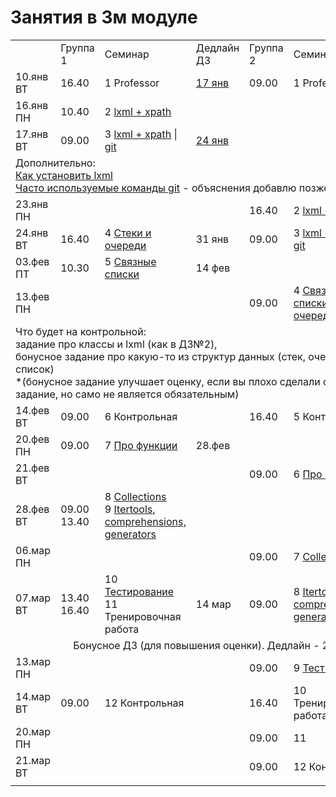 # Занятия в 3м модуле

<table>
  <tr>
    <td></td>
    <td>Группа 1</td>
    <td>Семинар</td>
    <td>Дедлайн ДЗ</td>
    <td>Группа 2</td>
    <td>Семинар</td>
    <td>Дедлайн ДЗ
</td>
  </tr>
  <tr>
    <td>10.янв ВТ</td>
    <td>16.40</td>
    <td>1 Professor</td>
    <td><a href="https://github.com/elmiram/2016learnpython/blob/master/3year/1%20%D0%94%D0%97.md">17 янв</a></td>
    <td>09.00</td>
    <td>1 Professor</td>
    <td><a href="https://github.com/elmiram/2016learnpython/blob/master/3year/1%20%D0%94%D0%97.md">17 янв</a></td>
  </tr>
  <tr>
    <td>16.янв ПН</td>
    <td>10.40</td>
    <td>2 <a href="https://github.com/elmiram/2016learnpython/blob/master/3year/2%20%D0%A1%D0%B5%D0%BC%D0%B8%D0%BD%D0%B0%D1%80%20-%20lxml.ipynb">lxml + xpath</a></td>
    <td></td>
    <td></td>
    <td></td>
    <td>
</td>
  </tr>
  <tr>
    <td>17.янв ВТ</td>
    <td>09.00</td>
    <td>3 <a href="https://github.com/elmiram/2016learnpython/blob/master/3year/2%20%D0%A1%D0%B5%D0%BC%D0%B8%D0%BD%D0%B0%D1%80%20-%20lxml.ipynb">lxml + xpath</a> | <a href="https://github.com/elmiram/2016learnpython/blob/master/3year/3%20%D0%A1%D0%B5%D0%BC%D0%B8%D0%BD%D0%B0%D1%80%20GIT.md">git</a></td>
    <td><a href="https://github.com/elmiram/2016learnpython/blob/master/3year/2%20%D0%94%D0%97.md">24 янв</a></td>
    <td></td>
    <td></td>
    <td>
</td>
  </tr>
  <tr><td colspan="7">Дополнительно:<br>  <a href="https://github.com/elmiram/2016learnpython/blob/master/3year/HOW%20TO%20install%20lxml.md">Как установить lxml</a><br>
  <a href="https://github.com/elmiram/2016learnpython/blob/master/3year/Git%20most%20used%20commands.md">Часто используемые команды git</a> - объяснения добавлю позже</td></tr>
  <tr>
    <td>23.янв ПН</td>
    <td></td>
    <td></td>
    <td></td>
    <td>16.40</td>
    <td>2 <a href="https://github.com/elmiram/2016learnpython/blob/master/3year/2%20%D0%A1%D0%B5%D0%BC%D0%B8%D0%BD%D0%B0%D1%80%20-%20lxml.ipynb">lxml + xpath</a></td>
    <td>
</td>
  </tr>
  <tr>
    <td>24.янв ВТ</td>
    <td>16.40</td>
    <td>4 <a href="https://github.com/elmiram/2016learnpython/blob/master/3year/4%20Stacks%26Queues.md">Стеки и очереди</a></td>
    <td>31 янв </td>
    <td>09.00</td>
    <td>3 <a href="https://github.com/elmiram/2016learnpython/blob/master/3year/2%20%D0%A1%D0%B5%D0%BC%D0%B8%D0%BD%D0%B0%D1%80%20-%20lxml.ipynb">lxml + xpath</a> | <a href="https://github.com/elmiram/2016learnpython/blob/master/3year/3%20%D0%A1%D0%B5%D0%BC%D0%B8%D0%BD%D0%B0%D1%80%20GIT.md">git</a></td>
    <td><a href="https://github.com/elmiram/2016learnpython/blob/master/3year/2%20%D0%94%D0%97.md">31 янв</a>
</td>
  </tr>
    <tr>
    <td>03.фев ПТ</td>
    <td>10.30</td>
    <td>5 <a href="https://github.com/elmiram/2016learnpython/blob/master/3year/5.Linked%20list.md">Связные списки</a></td>
    <td> 14 фев</td>
    <td></td>
    <td></td>
    <td></td>
  </tr>
  <tr>
    <td>13.фев ПН</td>
    <td></td>
    <td></td>
    <td></td>
    <td>09.00</td>
    <td>4 <a href="https://github.com/elmiram/2016learnpython/blob/master/3year/5.Linked%20list.md">Связные списки</a>,  <a href="https://github.com/elmiram/2016learnpython/blob/master/3year/4%20Stacks%26Queues.md">Стеки и очереди</a></td>
    <td> оба дз на 27 фев
</td>
  </tr>
  <tr><td colspan="7">Что будет на контрольной:<br> 
  задание про классы и lxml (как в ДЗ№2), <br> бонусное задание про какую-то из структур данных (стек, очередь, связный список)<br> 
  *(бонусное задание улучшает оценку, если вы плохо сделали обязательное задание, но само не является обязательным)
  </tr>
  <tr>
    <td>14.фев ВТ</td>
    <td>09.00</td>
    <td>6 Контрольная</td>
    <td></td>
    <td>16.40</td>
    <td>5 Контрольная</td>
    <td>
</td>
  </tr>
  <tr>
    <td>20.фев ПН</td>
    <td>09.00</td>
    <td>7 <a href="https://github.com/elmiram/2016learnpython/blob/master/3year/7%20%D0%A4%D1%83%D0%BD%D0%BA%D1%86%D0%B8%D0%B8.ipynb">Про функции</a></td>
    <td>28.фев</td>
    <td></td>
    <td></td>
    <td>
</td>
  </tr>
  <tr>
    <td>21.фев ВТ</td>
    <td></td>
    <td></td>
    <td></td>
    <td>09.00</td>
    <td>6 <a href="https://github.com/elmiram/2016learnpython/blob/master/3year/7%20%D0%A4%D1%83%D0%BD%D0%BA%D1%86%D0%B8%D0%B8.ipynb">Про функции</a></td>
    <td> 6 мар
</td>
  </tr>
  <tr>
    <td>28.фев ВТ</td>
    <td>09.00<br>13.40</td>
    <td>8 <a href="https://github.com/elmiram/2016learnpython/blob/master/3year/8%20Collections.ipynb">Collections</a><br>9 <a href="https://github.com/elmiram/2016learnpython/blob/master/3year/9%20Itertools%2C%20Comprehensions%2C%20Generators.ipynb">Itertools, comprehensions, generators</a></td>
    <td></td>
    <td></td>
    <td></td>
    <td>
</td>
  </tr>
  <tr>
    <td>06.мар ПН</td>
    <td></td>
    <td></td>
    <td></td>
    <td>09.00</td>
    <td>7 <a href="https://github.com/elmiram/2016learnpython/blob/master/3year/8%20Collections.ipynb">Collections</a></td>
    <td>
</td>
  </tr>
  <tr>
    <td>07.мар ВТ</td>
    <td>13.40<br>16.40</td>
    <td>10 <a href="https://github.com/elmiram/2016learnpython/blob/master/3year/10.%20%D0%A2%D0%B5%D1%81%D1%82%D0%B8%D1%80%D0%BE%D0%B2%D0%B0%D0%BD%D0%B8%D0%B5%20%D0%B8%20%D0%B4%D1%80..ipynb">Тестирование</a>  <br>11 Тренировочная работа</td>
    <td>14 мар</td>
    <td>09.00</td>
    <td>8 <a href="https://github.com/elmiram/2016learnpython/blob/master/3year/9%20Itertools%2C%20Comprehensions%2C%20Generators.ipynb">Itertools, comprehensions, generators</a></td>
    <td>
</td>
  </tr>
   <tr><td colspan="7"  align="center">Бонусное ДЗ (для повышения оценки). Дедлайн - 20 марта.<br> 
  </tr>
  <tr>
    <td>13.мар ПН</td>
    <td></td>
    <td></td>
    <td></td>
    <td>09.00</td>
    <td>9 <a href="https://github.com/elmiram/2016learnpython/blob/master/3year/10.%20%D0%A2%D0%B5%D1%81%D1%82%D0%B8%D1%80%D0%BE%D0%B2%D0%B0%D0%BD%D0%B8%D0%B5%20%D0%B8%20%D0%B4%D1%80..ipynb">Тестирование</a>  </td>
    <td> 20 мар 
</td>
  </tr>
  <tr>
    <td>14.мар ВТ</td>
    <td>09.00</td>
    <td>12 Контрольная</td>
    <td></td>
    <td>16.40</td>
    <td>10 Тренировочная работа</td>
    <td>
</td>
  </tr>
  <tr>
    <td>20.мар ПН</td>
    <td></td>
    <td></td>
    <td></td>
    <td>09.00</td>
    <td>11</td>
    <td>
</td>
  </tr>
  <tr>
    <td>21.мар ВТ</td>
    <td></td>
    <td></td>
    <td></td>
    <td>09.00</td>
    <td>12 Контрольная</td>
    <td>
</td>
  </tr>
  <tr>
    <td></td>
    <td></td>
    <td></td>
    <td></td>
    <td></td>
    <td></td>
    <td>
</td>
  </tr>
</table>
